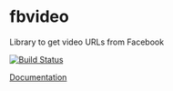 # fbvideo

Library to get video URLs from Facebook

[![Build Status](https://travis-ci.com/lzutao/fbvideo-rs.svg?branch=master)](https://travis-ci.com/lzutao/fbvideo-rs)

[Documentation](https://docs.rs/fbvideo)
